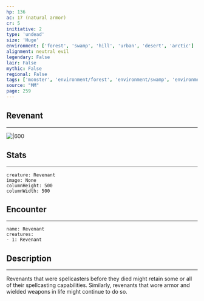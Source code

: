 ```yaml
---
hp: 136
ac: 17 (natural armor)
cr: 5
initiative: 2
type: 'undead'    
size: 'Huge'
environment: ['forest', 'swamp', 'hill', 'urban', 'desert', 'arctic']
alignment: neutral evil
legendary: False
lair: False
mythic: False
regional: False
tags: ['monster', 'environment/forest', 'environment/swamp', 'environment/hill', 'environment/urban', 'environment/desert', 'environment/arctic']
source: "MM"
page: 259
---
```


## Revenant
---

![|600](D:/Program%20Files/5e.tools/img/bestiary/MM/Revenant.jpg)

## Stats
---

```statblock
creature: Revenant
image: None
columnHeight: 500
columnWidth: 500
```

## Encounter
---

```encounter-table
name: Revenant
creatures:
- 1: Revenant
```

## Description
---


Revenants that were spellcasters before they died might retain some or all of their spellcasting capabilities. Similarly, revenants that wore armor and wielded weapons in life might continue to do so.




